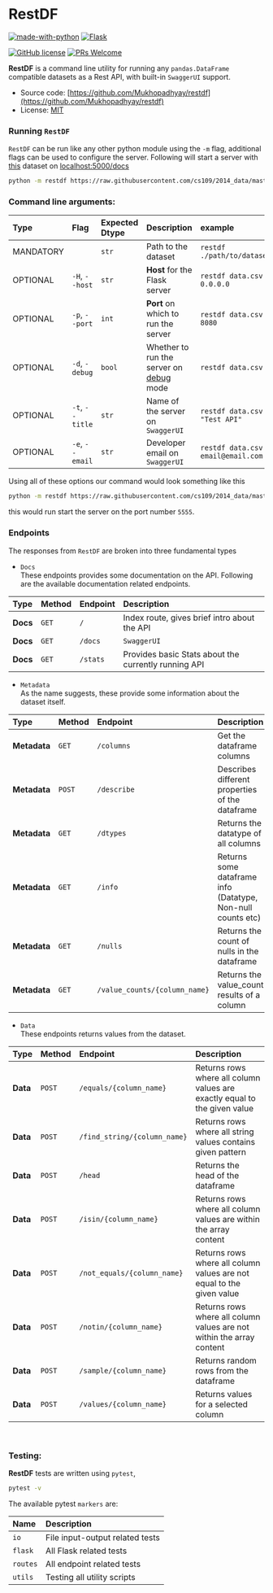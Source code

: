# RestDF

[![made-with-python](https://img.shields.io/badge/Made%20with-Python-1f425f.svg?style=for-the-badge&logo=appveyor)](https://www.python.org/)
[![Flask](https://img.shields.io/badge/flask-%23000.svg?style=for-the-badge&logo=flask&logoColor=white)](https://flask.palletsprojects.com/en/2.0.x/)

[![GitHub license](https://img.shields.io/badge/license-MIT-brightgreen?style=flat-square)](https://github.com/Mukhopadhyay/restdf/blob/master/LICENSE)
[![PRs Welcome](https://img.shields.io/badge/PRs-welcome-brightgreen.svg?style=flat-square)](http://makeapullrequest.com)

**RestDF** is a command line utility for running any `pandas.DataFrame` compatible datasets as a Rest API, with built-in `SwaggerUI` support.

* Source code: [https://github.com/Mukhopadhyay/restdf](https://github.com/Mukhopadhyay/restdf)
* License: [MIT](https://github.com/Mukhopadhyay/restdf/blob/master/LICENSE)

### Running `RestDF`

`RestDF` can be run like any other python module using the `-m` flag, additional flags can be used to configure the server.
Following will start a server with [this](https://raw.githubusercontent.com/cs109/2014_data/master/diamonds.csv) dataset on [localhost:5000/docs](http://0.0.0.0:5000/docs)

```bash
python -m restdf https://raw.githubusercontent.com/cs109/2014_data/master/diamonds.csv
```
### Command line arguments:

|**Type**|**Flag**|**Expected Dtype**|**Description**|**example**|
|:-------|:-------|:-----------------|:--------------|:----------|
|MANDATORY||`str`|Path to the dataset|`restdf ./path/to/dataset.csv`|
|OPTIONAL|`-H`, `--host`|`str`|**Host** for the Flask server|`restdf data.csv -H 0.0.0.0`|
|OPTIONAL|`-p`, `--port`|`int`|**Port** on which to run the server|`restdf data.csv -p 8080`|
|OPTIONAL|`-d`, `-debug`|`bool`|Whether to run the server on [debug](https://flask.palletsprojects.com/en/2.0.x/debugging/) mode|`restdf data.csv -d`|
|OPTIONAL|`-t`, `--title`|`str`|Name of the server on `SwaggerUI`|`restdf data.csv -t "Test API"`|
|OPTIONAL|`-e`, `--email`|`str`|Developer email on `SwaggerUI`|`restdf data.csv -e email@email.com`|

Using all of these options our command would look something like this
```bash
python -m restdf https://raw.githubusercontent.com/cs109/2014_data/master/diamonds.csv --host 0.0.0.0 --port 5555 -d -t "Diamonds Dataset" -e "username@email.com"
```
this would run start the server on the port number `5555`.

### Endpoints

The responses from `RestDF` are broken into three fundamental types
* `Docs`<br/>
These endpoints provides some documentation on the API. Following are the available documentation related endpoints.

|**Type**|**Method**|**Endpoint**|**Description**|
|:-------|:---------|:-----------|:--------------|
|**Docs**|`GET`|`/`|Index route, gives brief intro about the API|
|**Docs**|`GET`|`/docs`|`SwaggerUI`|
|**Docs**|`GET`|`/stats`|Provides basic Stats about the currently running API|


* `Metadata`<br/>
As the name suggests, these provide some information about the dataset itself.

|**Type**|**Method**|**Endpoint**|**Description**|
|:-------|:---------|:-----------|:--------------|
|**Metadata**|`GET`|`/columns`|Get the dataframe columns|
|**Metadata**|`POST`|`/describe`|Describes different properties of the dataframe|
|**Metadata**|`GET`|`/dtypes`|Returns the datatype of all columns|
|**Metadata**|`GET`|`/info`|Returns some dataframe info (Datatype, Non-null counts etc)|
|**Metadata**|`GET`|`/nulls`|Returns the count of nulls in the dataframe|
|**Metadata**|`GET`|`/value_counts/{column_name}`|Returns the value_count results of a column|

* `Data`<br/>
These endpoints returns values from the dataset.

|**Type**|**Method**|**Endpoint**|**Description**|
|:-------|:---------|:-----------|:--------------|
|**Data**|`POST`|`/equals/{column_name}`|Returns rows where all column values are exactly equal to the given value|
|**Data**|`POST`|`/find_string/{column_name}`|Returns rows where all string values contains given pattern|
|**Data**|`POST`|`/head`|Returns the head of the dataframe|
|**Data**|`POST`|`/isin/{column_name}`|Returns rows where all column values are within the array content|
|**Data**|`POST`|`/not_equals/{column_name}`|Returns rows where all column values are not equal to the given value|
|**Data**|`POST`|`/notin/{column_name}`|Returns rows where all column values are not within the array content|
|**Data**|`POST`|`/sample/{column_name}`|Returns random rows from the dataframe|
|**Data**|`POST`|`/values/{column_name}`|Returns values for a selected column|


<br/>

### Testing:
**RestDF** tests are written using `pytest`,
```bash
pytest -v
```
The available pytest `markers` are:

|**Name**|**Description**|
|:-------|:--------------|
|`io`|File input-output related tests|
|`flask`|All Flask related tests|
|`routes`|All endpoint related tests|
|`utils`|Testing all utility scripts|